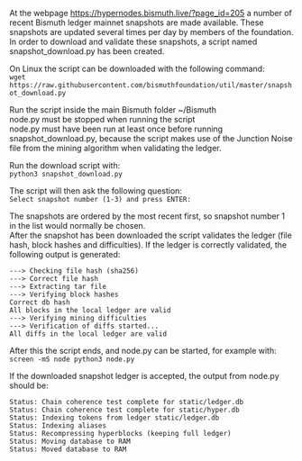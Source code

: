 At the webpage https://hypernodes.bismuth.live/?page_id=205 a number of recent Bismuth ledger mainnet snapshots are made available. These snapshots are updated several times per day by members of the foundation. In order to download and validate these snapshots, a script named snapshot_download.py has been created.

On Linux the script can be downloaded with the following command:   
```wget https://raw.githubusercontent.com/bismuthfoundation/util/master/snapshot_download.py```

Run the script inside the main Bismuth folder ~/Bismuth   
node.py must be stopped when running the script   
node.py must have been run at least once before running snapshot_download.py, because the script makes use of the Junction Noise file from the mining algorithm when validating the ledger.

Run the download script with:   
```python3 snapshot_download.py```

The script will then ask the following question:   
```Select snapshot number (1-3) and press ENTER:```

The snapshots are ordered by the most recent first, so snapshot number 1 in the list would normally be chosen.   
After the snapshot has been downloaded the script validates the ledger (file hash, block hashes and difficulties). If the ledger is correctly validated, the following output is generated:   
```
---> Checking file hash (sha256)
---> Correct file hash
---> Extracting tar file
---> Verifying block hashes
Correct db hash
All blocks in the local ledger are valid
---> Verifying mining difficulties
---> Verification of diffs started...
All diffs in the local ledger are valid
```

After this the script ends, and node.py can be started, for example with:   
```screen -mS node python3 node.py```

If the downloaded snapshot ledger is accepted, the output from node.py should be:   
```
Status: Chain coherence test complete for static/ledger.db
Status: Chain coherence test complete for static/hyper.db
Status: Indexing tokens from ledger static/ledger.db
Status: Indexing aliases
Status: Recompressing hyperblocks (keeping full ledger)
Status: Moving database to RAM
Status: Moved database to RAM
```
